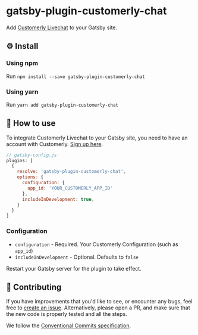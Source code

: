 # gatsby-plugin-customerly-chat

Add [Customerly Livechat](https://customerly.io/) to your Gatsby site.

## ⚙️ Install

### Using npm 

Run `npm install --save gatsby-plugin-customerly-chat`

### Using yarn

Run `yarn add gatsby-plugin-customerly-chat`

## 🚀 How to use

To integrate Customerly Livechat to your Gatsby site, you need to have an account with Customerly. [Sign up here](https://customerly.io/).

```javascript
// gatsby-config.js
plugins: [
  {
    resolve: 'gatsby-plugin-customerly-chat',
    options: {
      configuration: {
        app_id: 'YOUR_CUSTOMERLY_APP_ID'
      },
      includeInDevelopment: true,
    }
  }
]
```

### Configuration

- `configuration` - Required. Your Customerly Configuration (such as `app_id`)
- `includeInDevelopment` - Optional. Defaults to `false`

Restart your Gatsby server for the plugin to take effect.

## 🙋 Contributing
If you have improvements that you'd like to see, or encounter any bugs, feel free to [create an issue](https://github.com/Customerly/gatsby-plugin-customerly-chat/issues). Alternatively, please open a PR, and make sure that the new code is properly tested and all the steps.

We follow the [Conventional Commits specification](https://www.conventionalcommits.org/en/v1.0.0/).

